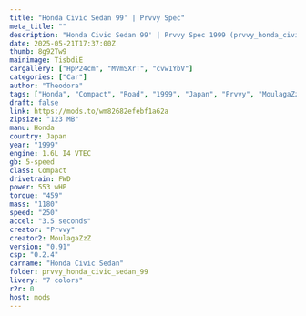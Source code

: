 ```yaml
---
title: "Honda Civic Sedan 99' | Prvvy Spec"
meta_title: ""
description: "Honda Civic Sedan 99' | Prvvy Spec 1999 (prvvy_honda_civic_sedan_99) by Prvvy and MoulagaZzZ"
date: 2025-05-21T17:37:00Z
thumb: 8g92Tw9
mainimage: TisbdiE
cargallery: ["HpP24cm", "MVmSXrT", "cvw1YbV"]
categories: ["Car"]
author: "Theodora"
tags: ["Honda", "Compact", "Road", "1999", "Japan", "Prvvy", "MoulagaZzZ"]
draft: false
link: https://mods.to/wm82682efebf1a62a
zipsize: "123 MB"
manu: Honda
country: Japan
year: "1999"
engine: 1.6L I4 VTEC
gb: 5-speed
class: Compact
drivetrain: FWD
power: 553 wHP 
torque: "459"
mass: "1180"
speed: "250"
accel: "3.5 seconds"
creator: "Prvvy"
creator2: MoulagaZzZ
version: "0.91"
csp: "0.2.4"
carname: "Honda Civic Sedan"
folder: prvvy_honda_civic_sedan_99
livery: "7 colors"
r2r: 0
host: mods
---
```

